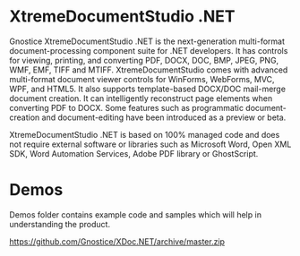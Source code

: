 # XtremeDocumentStudio .NET
Gnostice XtremeDocumentStudio .NET is the next-generation multi-format document-processing component suite for .NET developers. It has controls for viewing, printing, and converting PDF, DOCX, DOC, BMP, JPEG, PNG, WMF, EMF, TIFF and MTIFF. XtremeDocumentStudio comes with advanced multi-format document viewer controls for WinForms, WebForms, MVC, WPF, and HTML5. It also supports template-based DOCX/DOC mail-merge document creation. It can intelligently reconstruct page elements when converting PDF to DOCX. Some features such as programmatic document-creation and document-editing have been introduced as a preview or beta.

XtremeDocumentStudio .NET is based on 100% managed code and does not require external software or libraries such as Microsoft Word, Open XML SDK, Word Automation Services, Adobe PDF library or GhostScript.

# Demos
Demos folder contains example code and samples which will help in understanding the product.

https://github.com/Gnostice/XDoc.NET/archive/master.zip
